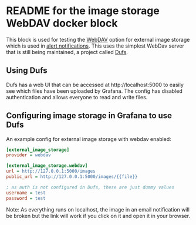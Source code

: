 # README for the image storage WebDAV docker block

This block is used for testing the [WebDAV](https://grafana.com/docs/grafana/latest/setup-grafana/configure-grafana/#external_image_storagewebdav) option for external image storage which is used in [alert notifications](https://grafana.com/docs/grafana/latest/alerting/configure-notifications/template-notifications/images-in-notifications/). This uses the simplest WebDav server that is still being maintained, a project called [Dufs](https://github.com/sigoden/dufs).

## Using Dufs

Dufs has a web UI that can be accessed at http://localhost:5000 to easily see which files have been uploaded by Grafana. The config has disabled authentication and allows everyone to read and write files.

## Configuring image storage in Grafana to use Dufs

An example config for external image storage with webdav enabled:

``` ini
[external_image_storage]
provider = webdav

[external_image_storage.webdav]
url = http://127.0.0.1:5000/images
public_url = http://127.0.0.1:5000/images/{{file}}

; as auth is not configured in Dufs, these are just dummy values
username = test
password = test
```

Note: As everything runs on localhost, the image in an email notification will be broken but the link will work if you click on it and open it in your browser.
